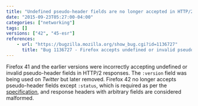 ```yaml
---
title: "Undefined pseudo-header fields are no longer accepted in HTTP/2"
date: "2015-09-23T05:27:00-04:00"
categories: ["networking"]
tags: []
versions: ["42", "45-esr"]
references:
    - url: "https://bugzilla.mozilla.org/show_bug.cgi?id=1136727"
      title: "Bug 1136727 - Firefox accepts undefined or invalid pseudo-header fields in HTTP/2"
---
```

Firefox 41 and the earlier versions were incorrectly accepting undefined or invalid pseudo-header fields in HTTP/2 responses. The `:version` field was being used on *Twitter* but later removed. Firefox 42 no longer accepts pseudo-header fields except `:status`, which is required as per the [specification](https://http2.github.io/http2-spec/index.html#HttpResponse), and response headers with arbitrary fields are considered malformed.
